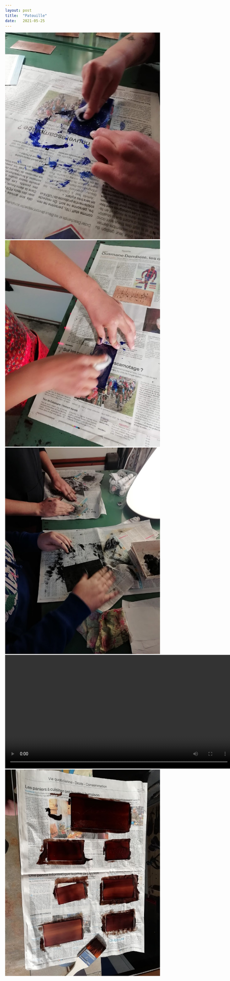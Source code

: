 ```yaml
---
layout: post
title:  "Patouille"
date:   2021-05-25
---
```


![Patouille](media/2021-05-25-patouille4.jpg)
![Patouille](media/2021-05-25-patouille3.jpg)
![Patouille](media/2021-05-25-patouille.jpg)
<video controls width="740">
       <source src="/media/2021-05-25-patouille.mp4" type="video/mp4">
</video>
![Patouille](media/2021-05-25-patouille2.jpg)
